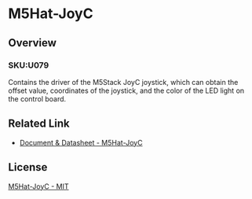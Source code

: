 # M5Hat-JoyC

## Overview

### SKU:U079

Contains the driver of the M5Stack JoyC joystick, which can obtain the offset value, coordinates of the joystick, and the color of the LED light on the control board.

## Related Link

- [Document & Datasheet - M5Hat-JoyC](https://docs.m5stack.com/en/hat/hat-joyc)

## License

[M5Hat-JoyC - MIT](LICENSE)
